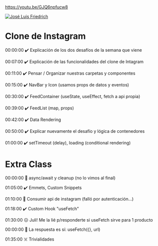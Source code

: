https://youtu.be/GJQ6npfucw8

[![José Luis Friedrich](https://img.youtube.com/vi/GJQ6npfucw8/0.jpg)](https://youtu.be/GJQ6npfucw8)

# Clone de Instagram

00:00:00 ✔️ Explicación de los dos desafíos de la semana que viene

00:07:00 ✔️ Explicación de las funcionalidades del clone de Intagram

00:11:00 ✔️ Pensar / Organizar nuestras carpetas y componentes

00:15:00 ✔️ NavBar y Icon (usamos props de datos y eventos)

00:30:00 ✔️ FeedContainer (useState, useEffect, fetch a api propia)

00:39:00 ✔️ FeedList (map, props)

00:42:00 ✔️ Data Rendering

00:50:00 ✔️ Explicar nuevamente el desafío y lógica de contenedores

01:00:00 ✔️ setTimeout (delay), loading (conditional rendering)

# Extra Class

00:00:00 👻 async/await y cleanup (no lo vimos al final)

01:05:00 ✔️ Emmets, Custom Snippets

01:10:00 💩 Consumir api de instagram (falló por autenticación...)

01:18:00 ✔️ Custom Hook "useFetch"

01:30:00 😖 Juli! Me la lié p/responderte si useFetch sirve para 1 producto

00:00:00 💪 La respuesta es sí: useFetch({}, url)

01:35:00 ☠️ Trivialidades
